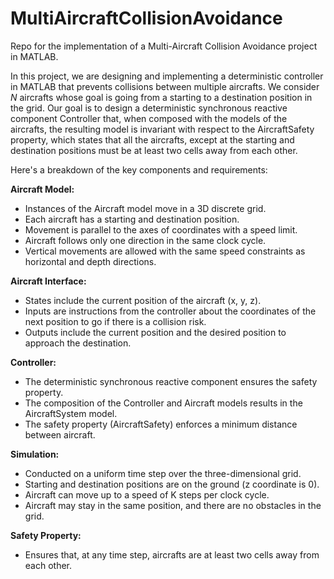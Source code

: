 
# MultiAircraftCollisionAvoidance
Repo for the implementation of a Multi-Aircraft Collision Avoidance project in MATLAB.

In this project, we are designing and implementing a deterministic controller in MATLAB that prevents collisions between multiple aircrafts. We consider $N$ aircrafts whose goal is going from a starting to a destination position in the grid. Our goal is to design a deterministic synchronous reactive component Controller that, when composed with the models of the aircrafts, the resulting model is invariant with respect to the AircraftSafety property, which states that all the aircrafts, except at the starting and destination positions must be at least two cells away from each other. 

Here's a breakdown of the key components and requirements:

**Aircraft Model:**

 - Instances of the Aircraft model move in a 3D discrete grid.
- Each aircraft has a starting and destination position.
- Movement is parallel to the axes of coordinates with a speed limit.
- Aircraft follows only one direction in the same clock cycle.
- Vertical movements are allowed with the same speed constraints as horizontal and depth directions.

**Aircraft Interface:**

- States include the current position of the aircraft (x, y, z).
- Inputs are instructions from the controller about the coordinates of the next position to go if there is a collision risk.
- Outputs include the current position and the desired position to approach the destination.

**Controller:**

- The deterministic synchronous reactive component ensures the safety property.
- The composition of the Controller and Aircraft models results in the AircraftSystem model.
- The safety property (AircraftSafety) enforces a minimum distance between aircraft.

**Simulation:**

- Conducted on a uniform time step over the three-dimensional grid.
- Starting and destination positions are on the ground (z coordinate is 0).
- Aircraft can move up to a speed of K steps per clock cycle.
- Aircraft may stay in the same position, and there are no obstacles in the grid.

**Safety Property:**

- Ensures that, at any time step, aircrafts are at least two cells away from each other.
